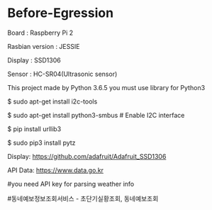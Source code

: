 # Before-Egression

Board : Raspberry Pi 2

Rasbian version : JESSIE

Display : SSD1306

Sensor : HC-SR04(Ultrasonic sensor)


This project made by Python 3.6.5
you must use library for Python3


$ sudo apt-get install i2c-tools

$ sudo apt-get install python3-smbus     # Enable I2C interface

$ pip install urllib3

$ sudo pip3 install pytz


Display:
https://github.com/adafruit/Adafruit_SSD1306


API Data:
https://www.data.go.kr

#you need API key for parsing weather info

#동네예보정보조회서비스 - 초단기실황조회, 동네예보조회
 
